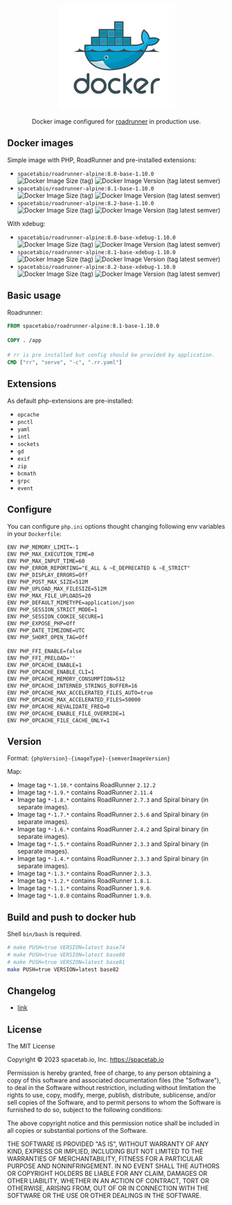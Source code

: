 <p align="center">
    <img src="https://raw.githubusercontent.com/docker-library/docs/c350af05d3fac7b5c3f6327ac82fe4d990d8729c/docker/logo.png" alt="Docker">
</p>

<p align="center">
Docker image configured for <a href="https://roadrunner.dev/">roadrunner</a> in production use.
</p> 

## Docker images

Simple image with PHP, RoadRunner and pre-installed extensions:

* `spacetabio/roadrunner-alpine:8.0-base-1.10.0` <br>
![Docker Image Size (tag)](https://img.shields.io/docker/image-size/spacetabio/roadrunner-alpine/8.0-base-1.10.0?style=flat-square)
![Docker Image Version (tag latest semver)](https://img.shields.io/docker/v/spacetabio/roadrunner-alpine/8.0-base-1.10.0?style=flat-square)
* `spacetabio/roadrunner-alpine:8.1-base-1.10.0` <br>
![Docker Image Size (tag)](https://img.shields.io/docker/image-size/spacetabio/roadrunner-alpine/8.1-base-1.10.0?style=flat-square)
![Docker Image Version (tag latest semver)](https://img.shields.io/docker/v/spacetabio/roadrunner-alpine/8.1-base-1.10.0?style=flat-square)
* `spacetabio/roadrunner-alpine:8.2-base-1.10.0` <br>
![Docker Image Size (tag)](https://img.shields.io/docker/image-size/spacetabio/roadrunner-alpine/8.2-base-1.10.0?style=flat-square)
![Docker Image Version (tag latest semver)](https://img.shields.io/docker/v/spacetabio/roadrunner-alpine/8.2-base-1.10.0?style=flat-square)

With xdebug:

* `spacetabio/roadrunner-alpine:8.0-base-xdebug-1.10.0` <br>
![Docker Image Size (tag)](https://img.shields.io/docker/image-size/spacetabio/roadrunner-alpine/8.0-base-1.10.0?style=flat-square)
![Docker Image Version (tag latest semver)](https://img.shields.io/docker/v/spacetabio/roadrunner-alpine/8.0-base-xdebug-1.10.0?style=flat-square)
* `spacetabio/roadrunner-alpine:8.1-base-xdebug-1.10.0` <br>
![Docker Image Size (tag)](https://img.shields.io/docker/image-size/spacetabio/roadrunner-alpine/8.1-base-1.10.0?style=flat-square)
![Docker Image Version (tag latest semver)](https://img.shields.io/docker/v/spacetabio/roadrunner-alpine/8.1-base-xdebug-1.10.0?style=flat-square)
* `spacetabio/roadrunner-alpine:8.2-base-xdebug-1.10.0` <br>
![Docker Image Size (tag)](https://img.shields.io/docker/image-size/spacetabio/roadrunner-alpine/8.2-base-1.10.0?style=flat-square)
![Docker Image Version (tag latest semver)](https://img.shields.io/docker/v/spacetabio/roadrunner-alpine/8.2-base-xdebug-1.10.0?style=flat-square)


## Basic usage

Roadrunner:

```Dockerfile
FROM spacetabio/roadrunner-alpine:8.1-base-1.10.0

COPY . /app

# rr is pre installed but config should be provided by application. 
CMD ["rr", "serve", "-c", ".rr.yaml"]
```

## Extensions

As default php-extensions are pre-installed:

 * `opcache`
 * `pnctl`
 * `yaml`
 * `intl`
 * `sockets`
 * `gd`
 * `exif`
 * `zip`
 * `bcmath`
 * `grpc`
 * `event`

## Configure

You can configure `php.ini` options thought changing following env variables in your `Dockerfile`:
 
```text
ENV PHP_MEMORY_LIMIT=-1
ENV PHP_MAX_EXECUTION_TIME=0
ENV PHP_MAX_INPUT_TIME=60
ENV PHP_ERROR_REPORTING="E_ALL & ~E_DEPRECATED & ~E_STRICT"
ENV PHP_DISPLAY_ERRORS=Off
ENV PHP_POST_MAX_SIZE=512M
ENV PHP_UPLOAD_MAX_FILESIZE=512M
ENV PHP_MAX_FILE_UPLOADS=20
ENV PHP_DEFAULT_MIMETYPE=application/json
ENV PHP_SESSION_STRICT_MODE=1
ENV PHP_SESSION_COOKIE_SECURE=1
ENV PHP_EXPOSE_PHP=Off
ENV PHP_DATE_TIMEZONE=UTC
ENV PHP_SHORT_OPEN_TAG=Off

ENV PHP_FFI_ENABLE=false
ENV PHP_FFI_PRELOAD=''
ENV PHP_OPCACHE_ENABLE=1
ENV PHP_OPCACHE_ENABLE_CLI=1
ENV PHP_OPCACHE_MEMORY_CONSUMPTION=512
ENV PHP_OPCACHE_INTERNED_STRINGS_BUFFER=16
ENV PHP_OPCACHE_MAX_ACCELERATED_FILES_AUTO=true
ENV PHP_OPCACHE_MAX_ACCELERATED_FILES=50000
ENV PHP_OPCACHE_REVALIDATE_FREQ=0
ENV PHP_OPCACHE_ENABLE_FILE_OVERRIDE=1
ENV PHP_OPCACHE_FILE_CACHE_ONLY=1
```

## Version

Format: `{phpVersion}-{imageType}-{semverImageVersion}`

Map:
 - Image tag `*-1.10.*` contains RoadRunner `2.12.2`
 - Image tag `*-1.9.*` contains RoadRunner `2.11.4`
 - Image tag `*-1.8.*` contains RoadRunner `2.7.3` and Spiral binary (in separate images).
 - Image tag `*-1.7.*` contains RoadRunner `2.5.6` and Spiral binary (in separate images).
 - Image tag `*-1.6.*` contains RoadRunner `2.4.2` and Spiral binary (in separate images).
 - Image tag `*-1.5.*` contains RoadRunner `2.3.3` and Spiral binary (in separate images).
 - Image tag `*-1.4.*` contains RoadRunner `2.3.3` and Spiral binary (in separate images).
 - Image tag `*-1.3.*` contains RoadRunner `2.3.3`.
 - Image tag `*-1.2.*` contains RoadRunner `1.8.1`. 
 - Image tag `*-1.1.*` contains RoadRunner `1.9.0`.
 - Image tag `*-1.0.0` contains RoadRunner `1.9.0`. 

## Build and push to docker hub

Shell `bin/bash` is required.

```bash
# make PUSH=true VERSION=latest base74
# make PUSH=true VERSION=latest base80
# make PUSH=true VERSION=latest base81
make PUSH=true VERSION=latest base82
```

## Changelog

* [link](CHANGELOG.md)

## License

The MIT License

Copyright © 2023 spacetab.io, Inc. https://spacetab.io

Permission is hereby granted, free of charge, to any person obtaining a copy
of this software and associated documentation files (the "Software"), to deal
in the Software without restriction, including without limitation the rights
to use, copy, modify, merge, publish, distribute, sublicense, and/or sell
copies of the Software, and to permit persons to whom the Software is
furnished to do so, subject to the following conditions:

The above copyright notice and this permission notice shall be included in
all copies or substantial portions of the Software.

THE SOFTWARE IS PROVIDED "AS IS", WITHOUT WARRANTY OF ANY KIND, EXPRESS OR
IMPLIED, INCLUDING BUT NOT LIMITED TO THE WARRANTIES OF MERCHANTABILITY,
FITNESS FOR A PARTICULAR PURPOSE AND NONINFRINGEMENT. IN NO EVENT SHALL THE
AUTHORS OR COPYRIGHT HOLDERS BE LIABLE FOR ANY CLAIM, DAMAGES OR OTHER
LIABILITY, WHETHER IN AN ACTION OF CONTRACT, TORT OR OTHERWISE, ARISING FROM,
OUT OF OR IN CONNECTION WITH THE SOFTWARE OR THE USE OR OTHER DEALINGS IN
THE SOFTWARE.

